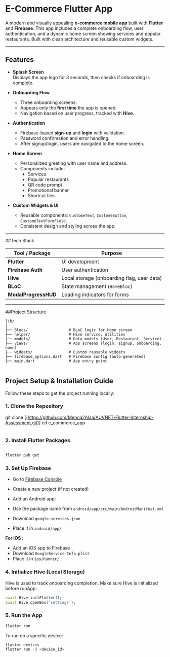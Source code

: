 # E-Commerce Flutter App

A modern and visually appealing **e-commerce mobile app** built with **Flutter** and **Firebase**. This app includes a complete onboarding flow, user authentication, and a dynamic home screen showing services and popular restaurants. Built with clean architecture and reusable custom widgets.

---

## Features

- **Splash Screen**  
  Displays the app logo for 3 seconds, then checks if onboarding is complete.

- **Onboarding Flow**  
  - Three onboarding screens.  
  - Appears only the **first time** the app is opened.  
  - Navigation based on user progress, tracked with **Hive**.

- **Authentication**  
  - Firebase-based **sign-up** and **login** with validation.  
  - Password confirmation and error handling.  
  - After signup/login, users are navigated to the home screen.

- **Home Screen**  
  - Personalized greeting with user name and address.  
  - Components include:
    - Services 
    - Popular restaurants 
    - QR code prompt
    - Promotional banner
    - Shortcut tiles 

- **Custom Widgets & UI**  
  - Reusable components: `CustomeText`, `CustomeButton`, `CustomeTextFormField`.  
  - Consistent design and styling across the app.

---

##Tech Stack

| Tool / Package        | Purpose                          |
|-----------------------|----------------------------------|
| **Flutter**           | UI development                   |
| **Firebase Auth**     | User authentication              |
| **Hive**              | Local storage (onboarding flag, user data) |
| **BLoC**              | State management (`HomeBloc`)    |
| **ModalProgressHUD**  | Loading indicators for forms     |

---

##Project Structure

```plaintext
lib/
│
├── Blocs/                  # BLoC logic for Home screen
├── helper/                 # Hive service, utilities
├── models/                 # Data models (User, Restaurant, Service)
├── views/                  # App screens (login, signup, onboarding, home)
├── widgets/                # Custom reusable widgets
├── firebase_options.dart   # Firebase config (auto-generated)
├── main.dart               # App entry point


 ```
## Project Setup & Installation Guide

Follow these steps to get the project running locally:

### 1. Clone the Repository

git clone [(https://github.com/Menna2Alaa/AUVNET-Flutter-Internship-Assessment.git)]
cd e_commerce_app
```
```
### 2. Install Flutter Packages

```bash

flutter pub get
```


### 3. Set Up Firebase

* Go to [Firebase Console](https://console.firebase.google.com/)
* Create a new project (if not created)
* Add an Android app:

* Use the package name from `android/app/src/main/AndroidManifest.xml`
* Download `google-services.json`
* Place it in `android/app/`

**For iOS :**

* Add an iOS app to Firebase
* Download `GoogleService-Info.plist`
* Place it in `ios/Runner/`

### 4. Initialize Hive (Local Storage)

Hive is used to track onboarding completion. Make sure Hive is initialized before runApp:

```dart
await Hive.initFlutter();
await Hive.openBox('settings');
```

### 5. Run the App

```bash
flutter run
```

To run on a specific device:

```bash
flutter devices
flutter run -d <device_id>
```

